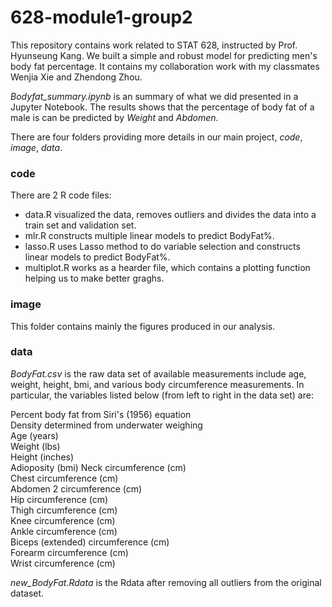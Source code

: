 # 628-module1-group2
This repository contains work related to STAT 628, instructed by Prof. Hyunseung Kang. We built a simple and robust model for predicting men's body fat percentage. It contains my collaboration work with my classmates Wenjia Xie and Zhendong Zhou.

*Bodyfat_summary.ipynb* is an summary of what we did presented in a Jupyter Notebook. The results shows that the percentage of body fat of a male is can be predicted by *Weight* and *Abdomen*.

There are four folders providing more details in our main project, *code*, *image*, *data*.

### code
There are 2 R code files:
 


* data.R visualized the data, removes outliers and divides the data into a train set and validation set. 
* mlr.R constructs multiple linear models to predict BodyFat%. 
* lasso.R uses Lasso method to do variable selection and constructs linear models to predict BodyFat%. 
* multiplot.R works as a hearder file, which contains a plotting function helping us to make better graghs. 

### image
This folder contains mainly the figures produced in our analysis.

### data
*BodyFat.csv* is the raw data set of available measurements include age, weight, height, bmi, and various body circumference measurements. In particular, the variables listed below (from left to right in the data set) are: 

Percent body fat from Siri's (1956) equation  
Density determined from underwater weighing  
Age (years)  
Weight (lbs)  
Height (inches)  
Adioposity (bmi)
Neck circumference (cm)  
Chest circumference (cm)  
Abdomen 2 circumference (cm)  
Hip circumference (cm)  
Thigh circumference (cm)  
Knee circumference (cm)  
Ankle circumference (cm)  
Biceps (extended) circumference (cm)  
Forearm circumference (cm)  
Wrist circumference (cm)  

*new_BodyFat.Rdata* is the Rdata after removing all outliers from the original dataset.
